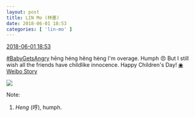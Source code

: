 ```yaml
---
layout: post
title: LIN Mo (林墨)
date: 2018-06-01 18:53
categories: [ 'lin-mo' ]
---
```


<div class="weibo-info">
  <a href="https://weibo.com/6108312042/GjndxvhR2">2018-06-01 18:53</a>
</div>

[#BabyGetsAngry](http://s.weibo.com/weibo/%23%E5%AE%9D%E5%AE%9D%E6%B0%94%E5%93%BC%E5%93%BC%23) hēng héng hěng hèng I'm overage. Humph 😠 But I still wish all the friends have childlike innocence. Happy Children's Day! [◉ Weibo Story](https://m.weibo.cn/c/story/player?oid=1042151:23135424246174838458525_6)

<!-- more -->

<a href="https://wx2.sinaimg.cn/large/006FnQZYly8frvvk0jrfaj30f00qo40u.jpg">
  <img class="weibo-pic-preview" src="https://wx2.sinaimg.cn/large/006FnQZYly8frvvk0jrfaj30f00qo40u.jpg" />
</a>

Note:
1. *Heng* (哼), humph.
